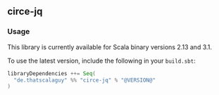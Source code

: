## circe-jq

### Usage

This library is currently available for Scala binary versions 2.13 and 3.1.

To use the latest version, include the following in your `build.sbt`:

```scala
libraryDependencies ++= Seq(
  "de.thatscalaguy" %% "circe-jq" % "@VERSION@"
)
```

